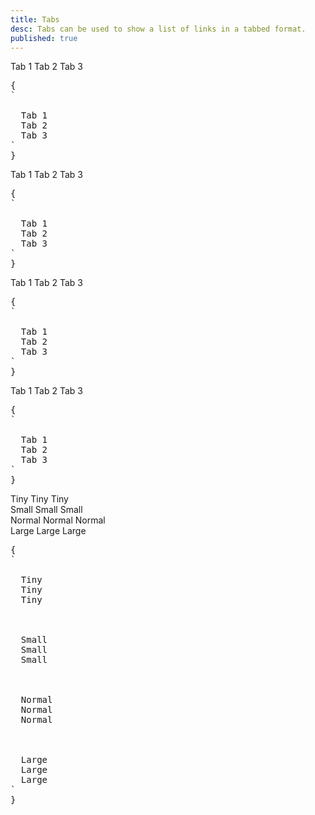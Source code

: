 ```yaml
---
title: Tabs
desc: Tabs can be used to show a list of links in a tabbed format.
published: true
---
```


<script>
  import Component from "@components/Component.svelte"
</script>

<Component title="Tabs">
<div class="tabs">
  <a class="tab">Tab 1</a> 
  <a class="tab tab-active">Tab 2</a> 
  <a class="tab">Tab 3</a>
</div>
<pre slot="html">{
`<div class="tabs">
  <a class="tab">Tab 1</a> 
  <a class="tab tab-active">Tab 2</a> 
  <a class="tab">Tab 3</a>
</div>`
}</pre>
</Component>

<Component title="Bordered">
<div class="tabs">
  <a class="tab tab-bordered">Tab 1</a> 
  <a class="tab tab-bordered tab-active">Tab 2</a> 
  <a class="tab tab-bordered">Tab 3</a>
</div>
<pre slot="html">{
`<div class="tabs">
  <a class="tab tab-bordered">Tab 1</a> 
  <a class="tab tab-bordered tab-active">Tab 2</a> 
  <a class="tab tab-bordered">Tab 3</a>
</div>`
}</pre>
</Component>

<Component title="Lifted">
<div class="tabs">
  <a class="tab tab-lifted">Tab 1</a> 
  <a class="tab tab-lifted tab-active">Tab 2</a> 
  <a class="tab tab-lifted">Tab 3</a>
</div>
<pre slot="html">{
`<div class="tabs">
  <a class="tab tab-lifted">Tab 1</a> 
  <a class="tab tab-lifted tab-active">Tab 2</a> 
  <a class="tab tab-lifted">Tab 3</a>
</div>`
}</pre>
</Component>

<Component title="Boxed">
<div class="tabs tabs-boxed">
  <a class="tab">Tab 1</a> 
  <a class="tab tab-active">Tab 2</a> 
  <a class="tab">Tab 3</a>
</div>
<pre slot="html">{
`<div class="tabs tabs-boxed">
  <a class="tab">Tab 1</a> 
  <a class="tab tab-active">Tab 2</a> 
  <a class="tab">Tab 3</a>
</div>`
}</pre>
</Component>

<Component title="Sizes">
<div class="flex flex-col items-center gap-6">
  <div class="tabs">
    <a class="tab tab-xs tab-lifted">Tiny</a> 
    <a class="tab tab-xs tab-lifted tab-active">Tiny</a> 
    <a class="tab tab-xs tab-lifted">Tiny</a>
  </div>
  <div class="tabs">
    <a class="tab tab-sm tab-lifted">Small</a> 
    <a class="tab tab-sm tab-lifted tab-active">Small</a> 
    <a class="tab tab-sm tab-lifted">Small</a>
  </div>
  <div class="tabs">
    <a class="tab tab-lifted">Normal</a> 
    <a class="tab tab-lifted tab-active">Normal</a> 
    <a class="tab tab-lifted">Normal</a>
  </div>
  <div class="tabs">
    <a class="tab tab-lg tab-lifted">Large</a> 
    <a class="tab tab-lg tab-lifted tab-active">Large</a> 
    <a class="tab tab-lg tab-lifted">Large</a>
  </div>
</div>
<pre slot="html">{
`<!-- xs -->
<div class="tabs">
  <a class="tab tab-xs tab-lifted">Tiny</a> 
  <a class="tab tab-xs tab-lifted tab-active">Tiny</a> 
  <a class="tab tab-xs tab-lifted">Tiny</a>
</div>
<!-- sm -->
<div class="tabs">
  <a class="tab tab-sm tab-lifted">Small</a> 
  <a class="tab tab-sm tab-lifted tab-active">Small</a> 
  <a class="tab tab-sm tab-lifted">Small</a>
</div>
<!-- md -->
<div class="tabs">
  <a class="tab tab-lifted">Normal</a> 
  <a class="tab tab-lifted tab-active">Normal</a> 
  <a class="tab tab-lifted">Normal</a>
</div>
<!-- lg -->
<div class="tabs">
  <a class="tab tab-lg tab-lifted">Large</a> 
  <a class="tab tab-lg tab-lifted tab-active">Large</a> 
  <a class="tab tab-lg tab-lifted">Large</a>
</div>`
}</pre>
</Component>

